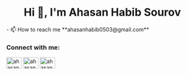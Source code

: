 <h1 align="center">Hi 👋, I'm Ahasan Habib Sourov</h1>
- 📫 How to reach me **ahasanhabib0503@gmail.com**


<h3 align="left">Connect with me:</h3>
<p align="left">
<a href="https://linkedin.com/in/sourov007" target="blank"><img align="center" src="https://raw.githubusercontent.com/rahuldkjain/github-profile-readme-generator/master/src/images/icons/Social/linked-in-alt.svg" alt="ahasan-habib-sourov" height="30" width="40" /></a>
<a href="https://fb.com/ahasanhabib.sourov.9" target="blank"><img align="center" src="https://raw.githubusercontent.com/rahuldkjain/github-profile-readme-generator/master/src/images/icons/Social/facebook.svg" alt="ahasanhabib.sourov.9" height="30" width="40" /></a>
<a href="https://instagram.com/ahasan_sourov" target="blank"><img align="center" src="https://raw.githubusercontent.com/rahuldkjain/github-profile-readme-generator/master/src/images/icons/Social/instagram.svg" alt="ahasan_sourov" height="30" width="40" /></a>
</p>

